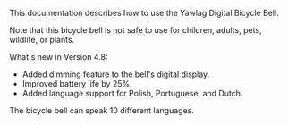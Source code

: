 This documentation describes how to use the Yawlag Digital Bicycle Bell.

Note that this bicycle bell is not safe to use for children, adults, pets, wildlife, or plants.

What's new in Version 4.8:
* Added dimming feature to the bell's digital display.
* Improved battery life by 25%.
* Added language support for Polish, Portuguese, and Dutch.

The bicycle bell can speak 10 different languages.
